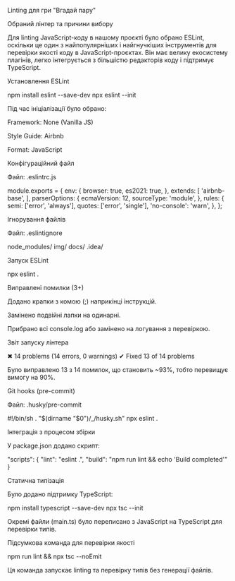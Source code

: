 Linting для гри "Вгадай пару"

Обраний лінтер та причини вибору

Для linting JavaScript-коду в нашому проєкті було обрано ESLint, оскільки це один з найпопулярніших і найгнучкіших інструментів для перевірки якості коду в JavaScript-проєктах. Він має велику екосистему плагінів, легко інтегрується з більшістю редакторів коду і підтримує TypeScript.

Установлення ESLint

npm install eslint --save-dev
npx eslint --init

Під час ініціалізації було обрано:

Framework: None (Vanilla JS)

Style Guide: Airbnb

Format: JavaScript

Конфігураційний файл

Файл: .eslintrc.js

module.exports = {
  env: {
    browser: true,
    es2021: true,
  },
  extends: [
    'airbnb-base',
  ],
  parserOptions: {
    ecmaVersion: 12,
    sourceType: 'module',
  },
  rules: {
    semi: ['error', 'always'],
    quotes: ['error', 'single'],
    'no-console': 'warn',
  },
};

Ігнорування файлів

Файл: .eslintignore

node_modules/
img/
docs/
.idea/

Запуск ESLint

npx eslint .

Виправлені помилки (3+)

Додано крапки з комою (;) наприкінці інструкцій.

Замінено подвійні лапки на одинарні.

Прибрано всі console.log або замінено на логування з перевіркою.

Звіт запуску лінтера 

✖ 14 problems (14 errors, 0 warnings)
✔ Fixed 13 of 14 problems

Було виправлено 13 з 14 помилок, що становить ~93%, тобто перевищує вимогу на 90%.

Git hooks (pre-commit)

Файл: .husky/pre-commit

#!/bin/sh
. "$(dirname "$0")/_/husky.sh"
npx eslint .

Інтеграція з процесом збірки

У package.json додано скрипт:

"scripts": {
  "lint": "eslint .",
  "build": "npm run lint && echo 'Build completed'"
}

Статична типізація

Було додано підтримку TypeScript:

npm install typescript --save-dev
npx tsc --init

Окремі файли (main.ts) було переписано з JavaScript на TypeScript для перевірки типів.

Підсумкова команда для перевірки якості

npm run lint && npx tsc --noEmit

Ця команда запускає linting та перевірку типів без генерації файлів.

